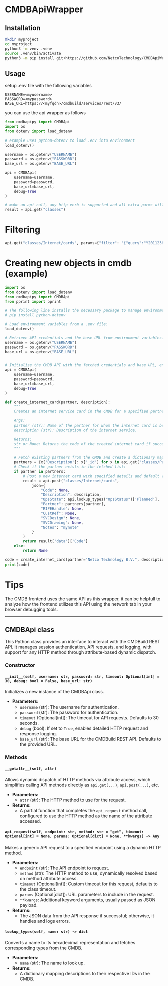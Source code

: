 # CMDBApiWrapper

## Installation

```bash
mkdir myproject
cd myproject
python3 -m venv .venv
source .venv/bin/activate
python3 -m pip install git+https://github.com/NetcoTechnology/CMDBApiWrapper python-dotenv
```

## Usage
setup .env file with the following variables
```
USERNAME=<myusername>
PASSWORD=<mypassword>
BASE_URL=https://<myfqdn>/cmdbuild/services/rest/v3/  
```
  
you can use the api wrapper as follows  
```python
from cmdbapipy import CMDBApi
import os
from dotenv import load_dotenv

# example uses python-dotenv to load .env into environment
load_dotenv()

username = os.getenv("USERNAME")
password = os.getenv("PASSWORD")
base_url = os.getenv("BASE_URL")

api = CMDBApi(
    username=username,
    password=password,
    base_url=base_url,
    debug=True
)

# make an api call, any http verb is supported and all extra parms will be submitted as json data
result = api.get("classes")
```

# Filtering
```python
api.get("classes/Internet/cards", params={"filter": '{"query":"Y2011238244"}'})
```

# Creating new objects in cmdb (example)
```python
import os
from dotenv import load_dotenv
from cmdbapipy import CMDBApi
from pprint import pprint

# The following line installs the necessary package to manage environment variables:
# pip install python-dotenv

# Load environment variables from a .env file:
load_dotenv()

# Retrieve API credentials and the base URL from environment variables:
username = os.getenv("USERNAME")
password = os.getenv("PASSWORD")
base_url = os.getenv("BASE_URL")


# Initialize the CMDB API with the fetched credentials and base URL, enabling debug mode for verbose output:
api = CMDBApi(
    username=username,
    password=password,
    base_url=base_url,
    debug=True
)

def create_internet_card(partner, description):
    """
    Creates an internet service card in the CMDB for a specified partner with a given description.

    Args:
    partner (str): Name of the partner for whom the internet card is being created.
    description (str): Description of the internet service.

    Returns:
    str or None: Returns the code of the created internet card if successful, None otherwise.
    """

    # Fetch existing partners from the CMDB and create a dictionary mapping descriptions to IDs:
    partners = {x['Description']: x['_id'] for x in api.get("classes/Partner/cards")['data']}
    # Check if the partner exists in the fetched list:
    if partner in partners:
        # Post a new internet card with specified details and default values:
        result = api.post("classes/Internet/cards",
	        json={
	            "Code": None,
	            "Description": description,
	            "OpsState": api.lookup_types("OpsStatus")['Planned'],
	            "Partner": partners[partner],
	            "RIPEHandle": None,
	            "CustRef": None,
	            "SVCDesign": None,
	            "SVCDrawing": None,
	            "Notes": "mynote"
	        } 
        )
        return result['data']['Code']
    else:
        return None

code = create_internet_card(partner="Netco Technology B.V.", description="test internet card")
print(code)
```

# Tips
The CMDB frontend uses the same API as this wrapper, it can be helpfull to analyze how the frontend utilizes this API using the network tab in your browser debugging tools. 

---

## CMDBApi class

This Python class provides an interface to interact with the CMDBuild REST API. It manages session authentication, API requests, and logging, with support for any HTTP method through attribute-based dynamic dispatch.

### Constructor

#### `__init__(self, username: str, password: str, timeout: Optional[int] = 30, debug: bool = False, base_url: str)`

Initializes a new instance of the CMDBApi class.

- **Parameters:**
  - `username` (str): The username for authentication.
  - `password` (str): The password for authentication.
  - `timeout` (Optional[int]): The timeout for API requests. Defaults to 30 seconds.
  - `debug` (bool): If set to `True`, enables detailed HTTP request and response logging.
  - `base_url` (str): The base URL for the CMDBuild REST API. Defaults to the provided URL.

### Methods

#### `__getattr__(self, attr)`

Allows dynamic dispatch of HTTP methods via attribute access, which simplifies calling API methods directly as `api.get(...)`, `api.post(...)`, etc.

- **Parameters:**
  - `attr` (str): The HTTP method to use for the request.
- **Returns:**
  - A partial function that completes the `api_request` method call, configured to use the HTTP method as the name of the attribute accessed.

#### `api_request(self, endpoint: str, method: str = "get", timeout: Optional[int] = None, params: Optional[dict] = None, **kwargs) -> Any`

Makes a generic API request to a specified endpoint using a dynamic HTTP method.

- **Parameters:**
  - `endpoint` (str): The API endpoint to request.
  - `method` (str): The HTTP method to use, dynamically resolved based on method attribute access.
  - `timeout` (Optional[int]): Custom timeout for this request, defaults to the class timeout.
  - `params` (Optional[dict]): URL parameters to include in the request.
  - `**kwargs`: Additional keyword arguments, usually passed as JSON payload.
- **Returns:**
  - The JSON data from the API response if successful; otherwise, it handles and logs errors.

#### `lookup_types(self, name: str) -> dict`

Converts a name to its hexadecimal representation and fetches corresponding types from the CMDB.

- **Parameters:**
  - `name` (str): The name to look up.
- **Returns:**
  - A dictionary mapping descriptions to their respective IDs in the CMDB.




